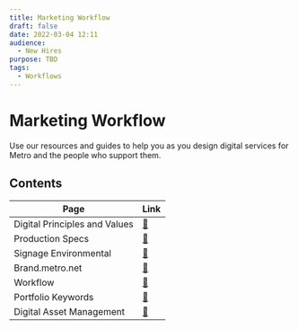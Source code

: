 ```yaml
---
title: Marketing Workflow
draft: false
date: 2022-03-04 12:11
audience:
  - New Hires
purpose: TBD
tags:
  - Workflows
---
```


# Marketing Workflow

Use our resources and guides to help you as you design digital services for Metro and the people who support them.

## Contents

|Page|Link|
|---|----|
|Digital Principles and Values|[:link:](guiding-principles.md)|
|Production Specs|[:link:](production-specs.md)|
|Signage Environmental|[:link:](signage-environmental.md)|
|Brand.metro.net|[:link:](brand-metro.md)|
|Workflow|[:link:](workflow/index.md)|
|Portfolio Keywords|[:link:](portfolio-keywords.md)|
|Digital Asset Management |[:link:](dam.md)|